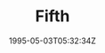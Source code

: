 ---
title: Fifth
slug: testg6
coverImage: images/gallery/Dialation.jpg
date: 1995-05-03T05:32:34Z
excerpt: Gallery Post
width: 4501
height: 1925 
tags:
  - gallery
---
